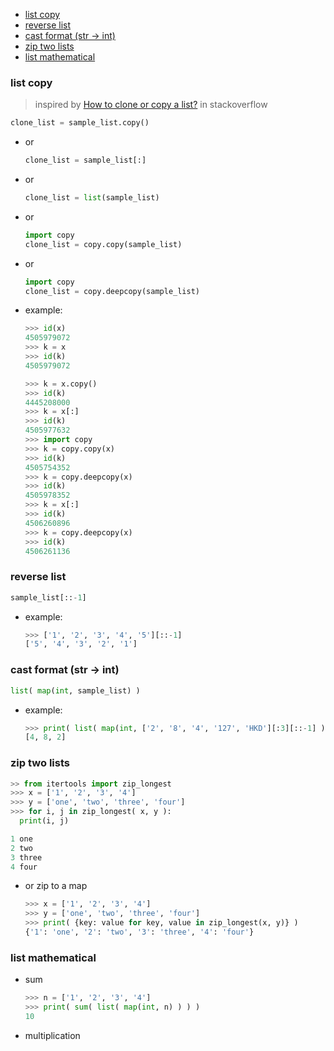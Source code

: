 <!-- START doctoc generated TOC please keep comment here to allow auto update -->
<!-- DON'T EDIT THIS SECTION, INSTEAD RE-RUN doctoc TO UPDATE -->

- [list copy](#list-copy)
- [reverse list](#reverse-list)
- [cast format (str -> int)](#cast-format-str---int)
- [zip two lists](#zip-two-lists)
- [list mathematical](#list-mathematical)

<!-- END doctoc generated TOC please keep comment here to allow auto update -->


### list copy
> inspired by [How to clone or copy a list?](https://stackoverflow.com/a/2612815/2940319) in stackoverflow

```python
clone_list = sample_list.copy()
```

- or
  ```python
  clone_list = sample_list[:]
  ```
- or
  ```python
  clone_list = list(sample_list)
  ```
- or
  ```python
  import copy
  clone_list = copy.copy(sample_list)
  ```
- or
  ```python
  import copy
  clone_list = copy.deepcopy(sample_list)
  ```

- example:
  ```python
  >>> id(x)
  4505979072
  >>> k = x
  >>> id(k)
  4505979072

  >>> k = x.copy()
  >>> id(k)
  4445208000
  >>> k = x[:]
  >>> id(k)
  4505977632
  >>> import copy
  >>> k = copy.copy(x)
  >>> id(k)
  4505754352
  >>> k = copy.deepcopy(x)
  >>> id(k)
  4505978352
  >>> k = x[:]
  >>> id(k)
  4506260896
  >>> k = copy.deepcopy(x)
  >>> id(k)
  4506261136
  ```

### reverse list
```python
sample_list[::-1]
```
- example:
  ```python
  >>> ['1', '2', '3', '4', '5'][::-1]
  ['5', '4', '3', '2', '1']
  ```

### cast format (str -> int)
```python
list( map(int, sample_list) )
```

- example:
  ```python
  >>> print( list( map(int, ['2', '8', '4', '127', 'HKD'][:3][::-1] ) ) )
  [4, 8, 2]
  ```

### zip two lists
```python
>> from itertools import zip_longest
>>> x = ['1', '2', '3', '4']
>>> y = ['one', 'two', 'three', 'four']
>>> for i, j in zip_longest( x, y ):
  print(i, j)

1 one
2 two
3 three
4 four
```

- or zip to a map
  ```python
  >>> x = ['1', '2', '3', '4']
  >>> y = ['one', 'two', 'three', 'four']
  >>> print( {key: value for key, value in zip_longest(x, y)} )
  {'1': 'one', '2': 'two', '3': 'three', '4': 'four'}
  ```

### list mathematical
- sum
  ```python
  >>> n = ['1', '2', '3', '4']
  >>> print( sum( list( map(int, n) ) ) )
  10
  ```

- multiplication
  ```python
  ```
